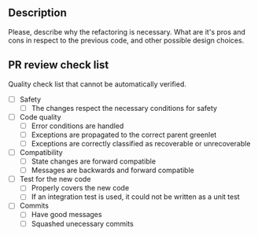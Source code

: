 ## Description

Please, describe why the refactoring is necessary. What are it's pros and cons
in respect to the previous code, and other possible design choices.

## PR review check list

Quality check list that cannot be automatically verified.

- [ ] Safety
    - [ ] The changes respect the necessary conditions for safety
- [ ] Code quality
    - [ ] Error conditions are handled
    - [ ] Exceptions are propagated to the correct parent greenlet
    - [ ] Exceptions are correctly classified as recoverable or unrecoverable
- [ ] Compatibility
    - [ ] State changes are forward compatible
    - [ ] Messages are backwards and forward compatible
- [ ] Test for the new code
    - [ ] Properly covers the new code
    - [ ] If an integration test is used, it could not be written as a unit test
- [ ] Commits
    - [ ] Have good messages
    - [ ] Squashed unecessary commits
